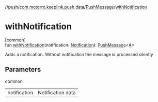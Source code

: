 //[push](../../../index.md)/[com.motorro.keeplink.push.data](../index.md)/[PushMessage](index.md)/[withNotification](with-notification.md)

# withNotification

[common]\
fun [withNotification](with-notification.md)(notification: [Notification](../-notification/index.md)): [PushMessage](index.md)&lt;[A](index.md)&gt;

Adds a notification. Without notification the message is processed silently

## Parameters

common

| | |
|---|---|
| notification | Notification data |
